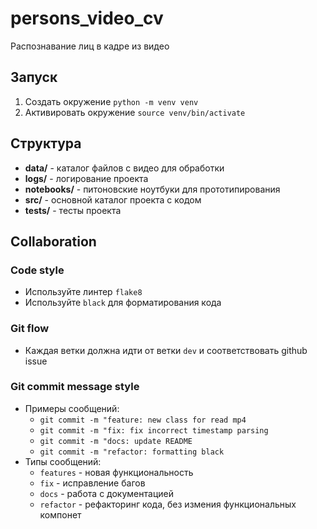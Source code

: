 # persons_video_cv
Распознавание лиц в кадре из видео

## Запуск
1. Создать окружение `python -m venv venv`
2. Активировать окружение `source venv/bin/activate`

## Структура
* __data/__ - каталог файлов с видео для обработки
* __logs/__ - логирование проекта
* __notebooks/__ - питоновские ноутбуки для прототипирования
* __src/__ - основной каталог проекта с кодом
* __tests/__ - тесты проекта

## Collaboration
### Code style
* Используйте линтер `flake8`
* Используйте `black` для форматирования кода

### Git flow
* Каждая ветки должна идти от ветки `dev` и соответствовать github issue

### Git commit message style
* Примеры сообщений:
    * `git commit -m "feature: new class for read mp4`
    * `git commit -m "fix: fix incorrect timestamp parsing`
    * `git commit -m "docs: update README`
    * `git commit -m "refactor: formatting black`
* Типы сообщений:
    * `features` - новая функциональность
    * `fix` - исправление багов
    * `docs` - работа с документацией
    * `refactor` - рефакторинг кода, без измения функциональных компонет
